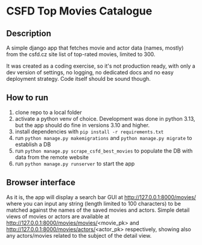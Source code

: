 # CSFD Top Movies Catalogue

## Description

A simple django app that fetches movie and actor data (names, mostly) from the csfd.cz site list of top-rated movies, limited to 300.

It was created as a coding exercise, so it's not production ready, with only a dev version of settings, no logging, no dedicated docs and no easy deployment strategy. Code itself should be sound though. 

## How to run
1. clone repo to a local folder
2. activate a python venv of choice. Development was done in python 3.13, but the app should do fine in versions 3.10 and higher.
3. install dependencies with `pip install -r requirements.txt`
4. run `python manage.py makemigrations` and `python manage.py migrate` to establish a DB
5. run `python manage.py scrape_csfd_best_movies` to populate the DB with data from the remote website
6. run `python manage.py runserver` to start the app

## Browser interface
As it is, the app will display a search bar GUI at http://127.0.0.1:8000/movies/ where you can input any string (length limited to 100 characters) to be matched against the names of the saved movies and actors. Simple detail views of movies or actors are available at http://127.0.0.1:8000/movies/movies/<movie_pk> and http://127.0.0.1:8000/movies/actors/<actor_pk> respectively, showing also any actors/movies related to the subject of the detail view. 